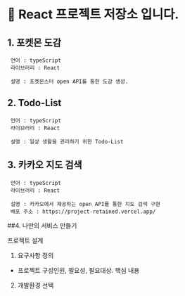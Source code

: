 #  👨 React 프로젝트 저장소 입니다.

## 1. 포켓몬 도감 
     언어 : typeScript
     라이브러리 : React
     
     설명 : 포켓몬스터 open API를 통한 도감 생성.
     
     
## 2. Todo-List
     언어 : typeScript
     라이브러리 : React
     
     설명 : 일상 생활을 관리하기 위한 Todo-List
     

## 3. 카카오 지도 검색
     언어 : typeScript
     라이브러리 : React
     
     설명 : 카카오에서 제공하는 open API를 통한 지도 검색 구현     
     배포 주소 : https://project-retained.vercel.app/


##4. 나만의 서비스 만들기

프로젝트 설계 

1. 요구사항 정의 
  - 프로젝트 구성인원, 필요성, 필요대상. 핵심 내용

2. 개발환경 선택
